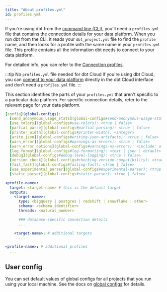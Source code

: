 ```yaml
---
title: "About profiles.yml"
id: profiles.yml
---
```


If you're using dbt from the [command line (CLI)](/docs/core/about-the-cli), you'll need a `profiles.yml` file that contains the connection details for your data platform. When you run dbt from the CLI, it reads your `dbt_project.yml` file to find the `profile` name, and then looks for a profile with the same name in your `profiles.yml` file. This profile contains all the information dbt needs to connect to your data platform. 

For detailed info, you can refer to the [Connection profiles](/docs/core/connect-data-platform/connection-profiles).

:::tip No `profiles.yml` file needed for dbt Cloud
If you're using dbt Cloud, you can [connect to your data platform](/docs/cloud/connect-data-platform/about-connections) directly in the dbt Cloud interface and don't need a `profiles.yml` file.
:::


This section identifies the parts of your `profiles.yml` that aren't specific to a particular data platform. For specific connection details, refer to the relevant page for your data platform.

<File name='profiles.yml'>

```yml
[config](global-configs):
  [send_anonymous_usage_stats](global-configs#send-anonymous-usage-stats): <true | false>
  [use_colors](global-configs#use-colors): <true | false>
  [partial_parse](global-configs#partial-parsing): <true | false>
  [printer_width](global-configs#printer-width): <integer>
  [write_json](global-configs#writing-json-artifacts): <true | false>
  [warn_error](global-configs#warnings-as-errors): <true | false>
  [warn_error_options](global-configs#warnings-as-errors): <include: all | include: [<error-name>] | include: all, exclude: [<error-name>]>
  [log_format](global-configs#log-formatting): <text | json | default>
  [debug](global-configs#debug-level-logging): <true | false>
  [version_check](global-configs#checking-version-compatibility): <true | false>
  [fail_fast](global-configs#failing-fast): <true | false>
  [use_experimental_parser](global-configs#experimental-parser): <true | false>
  [static_parser](global-configs#static-parser): <true | false>

<profile-name>:
  target: <target-name> # this is the default target
  outputs:
    <target-name>:
      type: <bigquery | postgres | redshift | snowflake | other>
      schema: <schema_identifier>
      threads: <natural_number>

      ### database-specific connection details
      ...

    <target-name>: # additional targets
      ...

<profile-name>: # additional profiles
  ...

```

</File>

## User config

You can set default values of global configs for all projects that you run using your local machine. See the docs on [global configs](global-configs) for details.
